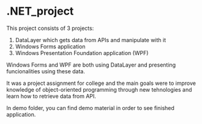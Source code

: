 # .NET_project

This project consists of 3 projects: 
  1) DataLayer which gets data from APIs and manipulate with it
  2) Windows Forms application
  3) Windows Presentation Foundation application (WPF)
  
  
Windows Forms and WPF are both using DataLayer and presenting funcionalities using these data.

It was a project assignment for college and the main goals were to improve knowledge of object-oriented programming through new tehnologies and learn how to retrieve data from API.
 
In demo folder, you can find demo material in order to see finished application.
